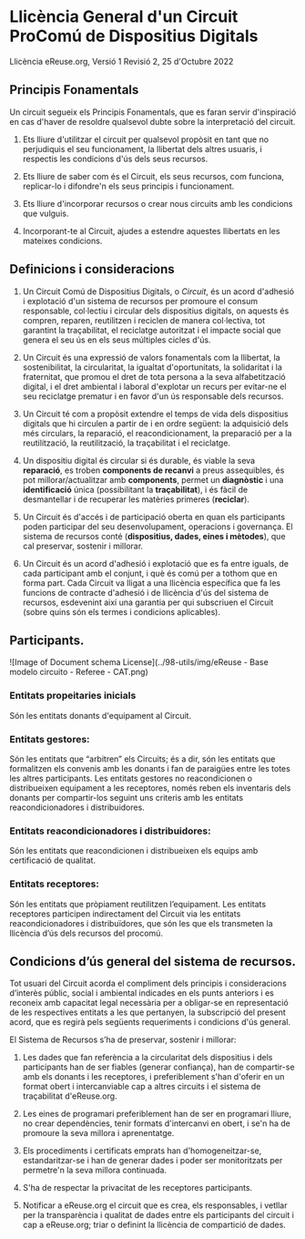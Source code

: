 Llicència General d'un Circuit ProComú de Dispositius Digitals
============================================================
Llicència eReuse.org, Versió 1 Revisió 2, 25 d'Octubre 2022

## Principis Fonamentals

Un circuit segueix els Principis Fonamentals, que es faran servir d'inspiració en cas d'haver de resoldre qualsevol dubte sobre la interpretació del circuit. 

1. Ets lliure d'utilitzar el circuit per qualsevol propòsit en tant que no perjudiquis el seu funcionament, la llibertat dels altres usuaris, i respectis les condicions d'ús dels seus recursos.

2. Ets lliure de saber com és el Circuit, els seus recursos, com funciona, replicar-lo i difondre'n els seus principis i funcionament. 

3. Ets lliure d'incorporar recursos o crear nous circuits amb les condicions que vulguis.

4. Incorporant-te al Circuit, ajudes a estendre aquestes llibertats en les mateixes condicions.

## Definicions i consideracions

1. Un Circuit Comú de Dispositius Digitals, o *Circuit*, és un acord d'adhesió i explotació d'un sistema de recursos per promoure el consum responsable, col·lectiu i circular dels dispositius digitals, on aquests és compren, reparen, reutilitzen i reciclen de manera col·lectiva, tot garantint la traçabilitat, el reciclatge autoritzat i el impacte social que genera el seu ús en els seus múltiples cicles d'ús.

2. Un Circuit és una expressió de valors fonamentals com la llibertat, la sostenibilitat, la circularitat, la igualtat d'oportunitats, la solidaritat i la fraternitat, que promou el dret de tota persona a la seva alfabetització digital, i el dret ambiental i laboral d'explotar un recurs per evitar-ne el seu reciclatge prematur i en favor d'un ús responsable dels recursos. 

3. Un Circuit té com a propòsit extendre el temps de vida dels dispositius digitals que hi circulen a partir de i en ordre següent: la adquisició dels més circulars, la reparació, el reacondicionament, la preparació per a la reutilització, la reutilització, la traçabilitat i el reciclatge. 

4. Un dispositiu digital és circular si és durable, és viable la seva **reparació**, es troben **components de recanvi** a preus assequibles, és pot millorar/actualitzar amb **components**, permet un **diagnòstic** i una **identificació** única (possibilitant la **traçabilitat**), i és fàcil de desmantellar i de recuperar les matèries primeres (**reciclar**).

5. Un Circuit és d'accés i de participació oberta en quan els participants poden participar del seu desenvolupament, operacions i governança. El sistema de recursos conté (**dispositius, dades, eines i mètodes**), que cal preservar, sostenir i millorar. 

6. Un Circuit és un acord d'adhesió i explotació que es fa entre iguals, de cada participant amb el conjunt, i què és comú per a tothom que en forma part. Cada Circuit va lligat a una llicència específica que fa les funcions de contracte d'adhesió i de llicència d'ús del sistema de recursos, esdevenint així una garantia per qui subscriuen el Circuit (sobre quins són els termes i condicions aplicables).

## Participants.

![Image of Document schema License](../98-utils/img/eReuse - Base modelo circuito - Referee - CAT.png) 

### Entitats propeitaries inicials
Són les entitats donants d'equipament al Circuit.

### Entitats gestores:
Són les entitats que “arbitren” els Circuits; és a dir, són les entitats que formalitzen els convenis amb les donants i fan de paraigües entre les totes les altres participants. Les entitats gestores no reacondicionen o distribueixen equipament a les receptores, només reben els inventaris dels donants per compartir-los seguint uns criteris amb les entitats reacondicionadores i distribuidores. 

### Entitats reacondicionadores i distribuidores:
Són les entitats que reacondicionen i distribueixen els equips amb certificació de qualitat. 

### Entitats receptores:
Són les entitats que pròpiament reutilitzen l’equipament. Les entitats receptores participen indirectament del Circuit via les entitats reacondicionadores i distribuïdores, que són les que els transmeten la llicència d’ús dels recursos del procomú. 

## Condicions d’ús general del sistema de recursos.

Tot usuari del Circuit acorda el compliment dels principis i consideracions d’interès públic, social i ambiental indicades en els punts anteriors i es reconeix amb capacitat legal necessària per a obligar-se en representació de les respectives entitats a les que pertanyen, la subscripció del present acord, que es regirà pels següents requeriments i condicions d'ús general.

El Sistema de Recursos s’ha de preservar, sostenir i millorar:

1. Les dades que fan referència a la circularitat dels dispositius i dels participants han de ser fiables (generar confiança), han de compartir-se amb els donants i les receptores, i preferiblement s'han d'oferir en un format obert i intercanviable cap a altres circuits i el sistema de traçabilitat d'eReuse.org. 

2. Les eines de programari preferiblement han de ser en programari lliure, no crear dependències, tenir formats d'intercanvi en obert, i se'n ha de promoure la seva millora i aprenentatge.

3. Els procediments i certificats emprats han d'homogeneitzar-se, estandaritzar-se i han de generar dades i poder ser monitoritzats per permetre'n la seva millora continuada.

4. S'ha de respectar la privacitat de les receptores participants. 

5. Notificar a eReuse.org el circuit que es crea, els responsables, i vetllar per la transparència i qualitat de dades entre els participants del circuit i cap a eReuse.org; triar o definint la llicència de compartició de dades.
